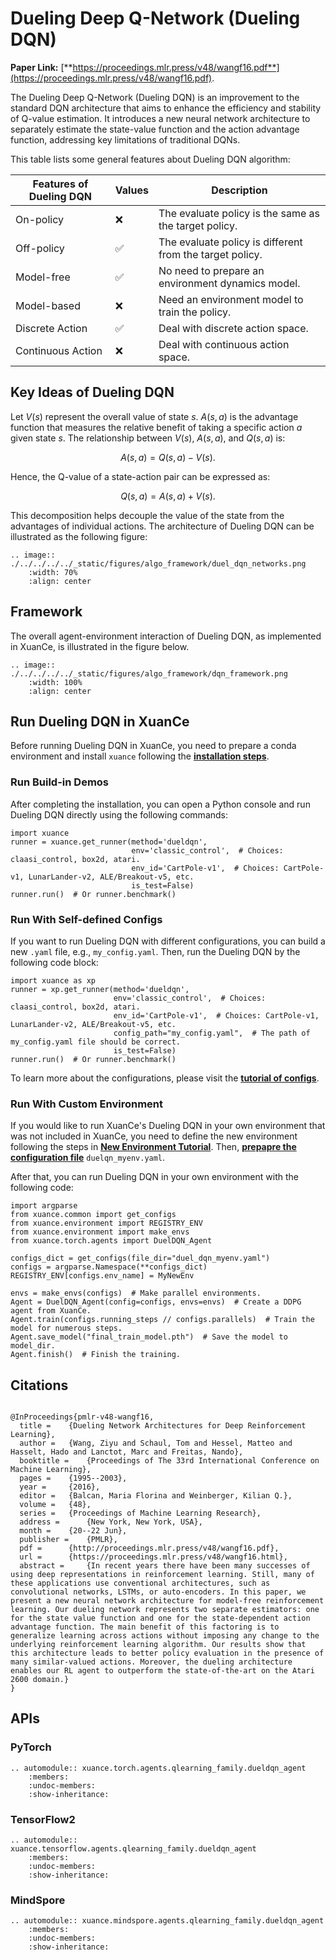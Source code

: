 # Dueling Deep Q-Network (Dueling DQN)

**Paper Link:** [**https://proceedings.mlr.press/v48/wangf16.pdf**](https://proceedings.mlr.press/v48/wangf16.pdf).

The Dueling Deep Q-Network (Dueling DQN) is an improvement to the standard DQN architecture 
that aims to enhance the efficiency and stability of Q-value estimation. 
It introduces a new neural network architecture to separately estimate the state-value function 
and the action advantage function, addressing key limitations of traditional DQNs.

This table lists some general features about Dueling DQN algorithm:

| Features of Dueling DQN | Values | Description                                              |
|-------------------------|--------|----------------------------------------------------------|
| On-policy               | ❌      | The evaluate policy is the same as the target policy.    |
| Off-policy              | ✅      | The evaluate policy is different from the target policy. | 
| Model-free              | ✅      | No need to prepare an environment dynamics model.        | 
| Model-based             | ❌      | Need an environment model to train the policy.           | 
| Discrete Action         | ✅      | Deal with discrete action space.                         |   
| Continuous Action       | ❌      | Deal with continuous action space.                       |

## Key Ideas of Dueling DQN

Let $V(s)$ represent the overall value of state $s$. 
$A(s, a)$ is the advantage function that measures the relative benefit of taking a specific action $a$ given state $s$.
The relationship between $V(s)$, $A(s, a)$, and $Q(s, a)$ is:

$$
A(s, a) = Q(s, a) - V(s).
$$

Hence, the Q-value of a state-action pair can be expressed as:

$$
Q(s, a) = A(s, a) + V(s).
$$

This decomposition helps decouple the value of the state from the advantages of individual actions.
The architecture of Dueling DQN can be illustrated as the following figure:

```{eval-rst}
.. image:: ./../../../../_static/figures/algo_framework/duel_dqn_networks.png
    :width: 70%
    :align: center
```

## Framework

The overall agent-environment interaction of Dueling DQN, as implemented in XuanCe, is illustrated in the figure below.

```{eval-rst}
.. image:: ./../../../../_static/figures/algo_framework/dqn_framework.png
    :width: 100%
    :align: center
```

## Run Dueling DQN in XuanCe

Before running Dueling DQN in XuanCe, you need to prepare a conda environment and install ``xuance`` following 
the [**installation steps**](./../../../usage/installation.rst#install-xuance).

### Run Build-in Demos

After completing the installation, you can open a Python console and run Dueling DQN directly using the following commands:

```python3
import xuance
runner = xuance.get_runner(method='dueldqn',
                           env='classic_control',  # Choices: claasi_control, box2d, atari.
                           env_id='CartPole-v1',  # Choices: CartPole-v1, LunarLander-v2, ALE/Breakout-v5, etc.
                           is_test=False)
runner.run()  # Or runner.benchmark()
```

### Run With Self-defined Configs

If you want to run Dueling DQN with different configurations, you can build a new ``.yaml`` file, e.g., ``my_config.yaml``.
Then, run the Dueling DQN by the following code block:

```python3
import xuance as xp
runner = xp.get_runner(method='dueldqn',
                       env='classic_control',  # Choices: claasi_control, box2d, atari.
                       env_id='CartPole-v1',  # Choices: CartPole-v1, LunarLander-v2, ALE/Breakout-v5, etc.
                       config_path="my_config.yaml",  # The path of my_config.yaml file should be correct.
                       is_test=False)
runner.run()  # Or runner.benchmark()
```

To learn more about the configurations, please visit the 
[**tutorial of configs**](./../../configs/configuration_examples.rst).

### Run With Custom Environment

If you would like to run XuanCe's Dueling DQN in your own environment that was not included in XuanCe, 
you need to define the new environment following the steps in 
[**New Environment Tutorial**](./../../../usage/custom_env/custom_drl_env.rst).
Then, [**prepapre the configuration file**](./../../../usage/custom_env/custom_drl_env.rst#step-2-create-the-config-file-and-read-the-configurations) 
``duelqn_myenv.yaml``.

After that, you can run Dueling DQN in your own environment with the following code:

```python3
import argparse
from xuance.common import get_configs
from xuance.environment import REGISTRY_ENV
from xuance.environment import make_envs
from xuance.torch.agents import DuelDQN_Agent

configs_dict = get_configs(file_dir="duel_dqn_myenv.yaml")
configs = argparse.Namespace(**configs_dict)
REGISTRY_ENV[configs.env_name] = MyNewEnv

envs = make_envs(configs)  # Make parallel environments.
Agent = DuelDQN_Agent(config=configs, envs=envs)  # Create a DDPG agent from XuanCe.
Agent.train(configs.running_steps // configs.parallels)  # Train the model for numerous steps.
Agent.save_model("final_train_model.pth")  # Save the model to model_dir.
Agent.finish()  # Finish the training.
```

## Citations

```{code-block} bash

@InProceedings{pmlr-v48-wangf16,
  title = 	 {Dueling Network Architectures for Deep Reinforcement Learning},
  author = 	 {Wang, Ziyu and Schaul, Tom and Hessel, Matteo and Hasselt, Hado and Lanctot, Marc and Freitas, Nando},
  booktitle = 	 {Proceedings of The 33rd International Conference on Machine Learning},
  pages = 	 {1995--2003},
  year = 	 {2016},
  editor = 	 {Balcan, Maria Florina and Weinberger, Kilian Q.},
  volume = 	 {48},
  series = 	 {Proceedings of Machine Learning Research},
  address = 	 {New York, New York, USA},
  month = 	 {20--22 Jun},
  publisher =    {PMLR},
  pdf = 	 {http://proceedings.mlr.press/v48/wangf16.pdf},
  url = 	 {https://proceedings.mlr.press/v48/wangf16.html},
  abstract = 	 {In recent years there have been many successes of using deep representations in reinforcement learning. Still, many of these applications use conventional architectures, such as convolutional networks, LSTMs, or auto-encoders. In this paper, we present a new neural network architecture for model-free reinforcement learning. Our dueling network represents two separate estimators: one for the state value function and one for the state-dependent action advantage function. The main benefit of this factoring is to generalize learning across actions without imposing any change to the underlying reinforcement learning algorithm. Our results show that this architecture leads to better policy evaluation in the presence of many similar-valued actions. Moreover, the dueling architecture enables our RL agent to outperform the state-of-the-art on the Atari 2600 domain.}
}

```

## APIs

### PyTorch

```{eval-rst}
.. automodule:: xuance.torch.agents.qlearning_family.dueldqn_agent
    :members:
    :undoc-members:
    :show-inheritance:
```

### TensorFlow2

```{eval-rst}
.. automodule:: xuance.tensorflow.agents.qlearning_family.dueldqn_agent
    :members:
    :undoc-members:
    :show-inheritance:
```

### MindSpore

```{eval-rst}
.. automodule:: xuance.mindspore.agents.qlearning_family.dueldqn_agent
    :members:
    :undoc-members:
    :show-inheritance:
```
